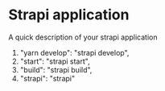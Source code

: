 # Strapi application

A quick description of your strapi application
1. "yarn develop": "strapi develop",
2. "start": "strapi start",
3. "build": "strapi build",
4. "strapi": "strapi"
